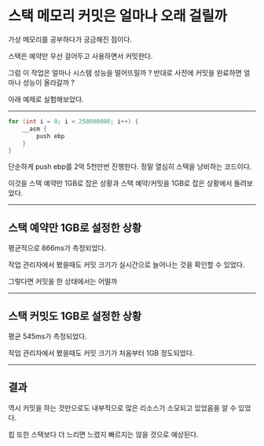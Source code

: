 # 스택 메모리 커밋은 얼마나 오래 걸릴까

가상 메모리를 공부하다가 궁금해진 점이다.

스택은 예약만 우선 걸어두고 사용하면서 커밋한다.

그럼 이 작업은 얼마나 시스템 성능을 떨어뜨릴까 ?
반대로 사전에 커밋을 완료하면 얼마나 성능이 올라갈까 ?

아래 예제로 실험해보았다.

___ ___

```c++
for (int i = 0; i < 250000000; i++) {
    __asm {
        push ebp
    }
}
```

단순하게 push ebp를 2억 5천만번 진행한다.
정말 열심히 스택을 낭비하는 코드이다.

이것을 스택 예약만 1GB로 잡은 상황과 스택 예약/커밋을 1GB로 잡은 상황에서 돌려보았다.

___ ____

## 스택 예약만 1GB로 설정한 상황

평균적으로 866ms가 측정되었다.

작업 관리자에서 봤을때도 커밋 크기가 실시간으로 늘어나는 것을 확인할 수 있었다.

그렇다면 커밋을 한 상태에서는 어떨까

--- ---

## 스택 커밋도 1GB로 설정한 상황

평균 545ms가 측정되었다.

작업 관리자에서 봤을때도 커밋 크기가 처음부터 1GB 정도되었다.

___ ___

## 결과

역시 커밋을 하는 것만으로도 내부적으로 많은 리소스가 소모되고 있었음을 알 수 있었다.

힙 또한 스택보다 더 느리면 느렸지 빠르지는 않을 것으로 예상된다.

